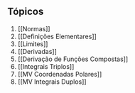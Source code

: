 ## Tópicos
1. [[Normas]]
2. [[Definições Elementares]]
3. [[Limites]]
4. [[Derivadas]]
5. [[Derivação de Funções Compostas]]
6. [[Integrais Triplos]]
7. [[MV Coordenadas Polares]]
8. [[MV Integrais Duplos]]
